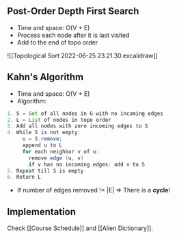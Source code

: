 

## Post-Order Depth First Search 

- Time and space: O(V + E)
- Process each node after it is last visited
- Add to the end of topo order

![[Topological Sort 2022-06-25 23.21.30.excalidraw]]

## Kahn's Algorithm 

- Time and space: O(V + E)
- Algorithm:

```Java
1. S = Set of all nodes in G with no incoming edges
2. L = List of nodes in topo order
3. Add all nodes with zero incoming edges to S
4. While S is not empty:
     u = S.remove;
     append u to L
	 for each neighbor v of u:
	   remove edge (u, v)
	   if v has no incoming edges: add v to S
5. Repeat till S is empty
6. Return L
```

- If number of edges removed != |E| => There is a **cycle**!

## Implementation

Check [[Course Schedule]] and [[Alien Dictionary]].